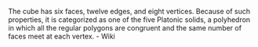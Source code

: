 The cube has six faces, twelve edges, and eight vertices. Because of such properties, it is categorized as one of the five Platonic solids, a polyhedron in which all the regular polygons are congruent and the same number of faces meet at each vertex. - Wiki
